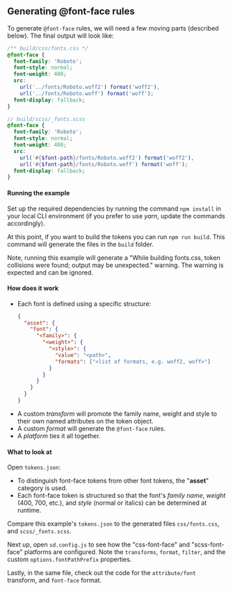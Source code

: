 ## Generating @font-face rules

To generate `@font-face` rules, we will need a few moving parts (described below). The final output will look like:

```css
/** build/css/fonts.css */
@font-face {
  font-family: 'Roboto';
  font-style: normal;
  font-weight: 400;
  src:
    url('../fonts/Roboto.woff2') format('woff2'),
    url('../fonts/Roboto.woff') format('woff');
  font-display: fallback;
}
```

```scss
// build/scss/_fonts.scss
@font-face {
  font-family: 'Roboto';
  font-style: normal;
  font-weight: 400;
  src:
    url('#{$font-path}/fonts/Roboto.woff2') format('woff2'),
    url('#{$font-path}/fonts/Roboto.woff') format('woff');
  font-display: fallback;
}
```

#### Running the example

Set up the required dependencies by running the command `npm install` in your local CLI environment (if you prefer to use _yarn_, update the commands accordingly).

At this point, if you want to build the tokens you can run `npm run build`. This command will generate the files in the `build` folder.

Note, running this example will generate a "While building fonts.css, token collisions were found; output may be unexpected." warning. The warning is expected and can be ignored.

#### How does it work

- Each font is defined using a specific structure:
  ```json
  {
    "asset": {
      "font": {
        "<family>": {
          "<weight>": {
            "<style>": {
              "value": "<path>",
              "formats": ["<list of formats, e.g. woff2, woff>"]
            }
          }
        }
      }
    }
  }
  ```
- A custom _transform_ will promote the family name, weight and style to their own named attributes on the token object.
- A custom _format_ will generate the `@font-face` rules.
- A _platform_ ties it all together.

#### What to look at

Open `tokens.json`:

- To distinguish font-face tokens from other font tokens, the "**asset**" category is used.
- Each font-face token is structured so that the font's _family name_, _weight_ (400, 700, etc.), and _style_ (normal or italics) can be determined at runtime.

Compare this example's `tokens.json` to the generated files `css/fonts.css`, and `scss/_fonts.scss`.

Next up, open `sd.config.js` to see how the "css-font-face" and "scss-font-face" platforms are configured. Note the `transforms`, `format`, `filter`, and the custom `options.fontPathPrefix` properties.

Lastly, in the same file, check out the code for the `attribute/font` transform, and `font-face` format.
